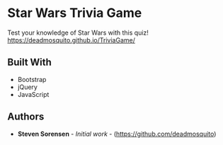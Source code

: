 # Star Wars Trivia Game

Test your knowledge of Star Wars with this quiz! https://deadmosquito.github.io/TriviaGame/

## Built With

* Bootstrap
* jQuery
* JavaScript

## Authors

* **Steven Sorensen** - *Initial work* - (https://github.com/deadmosquito)
